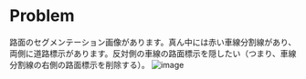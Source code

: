 # Problem
路面のセグメンテーション画像があります。真ん中には赤い車線分割線があり、両側に道路標示があります。反対側の車線の路面標示を隠したい（つまり、車線分割線の右側の路面標示を削除する）。
![image](https://user-images.githubusercontent.com/68838083/144631224-747f3c9a-0423-431a-b9e0-16103343158e.png)
